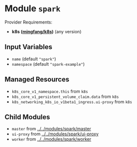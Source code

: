 
# Module `spark`

Provider Requirements:
* **k8s ([mingfang/k8s](https://registry.terraform.io/providers/mingfang/k8s/latest))** (any version)

## Input Variables
* `name` (default `"spark"`)
* `namespace` (default `"spark-example"`)

## Managed Resources
* `k8s_core_v1_namespace.this` from `k8s`
* `k8s_core_v1_persistent_volume_claim.data` from `k8s`
* `k8s_networking_k8s_io_v1beta1_ingress.ui-proxy` from `k8s`

## Child Modules
* `master` from [../../modules/spark/master](../../modules/spark/master)
* `ui-proxy` from [../../modules/spark/ui-proxy](../../modules/spark/ui-proxy)
* `worker` from [../../modules/spark/worker](../../modules/spark/worker)

